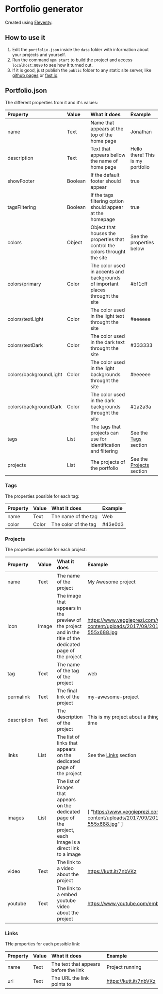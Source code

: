 # Portfolio generator
Created using [Eleventy](https://www.11ty.dev/).

## How to use it
1. Edit the `portfolio.json` inside the `data` folder with information about your projects and yourself.
2. Run the command `npm start` to build the project and access `localhost:8080` to see how it turned out.
3. If it is good, just publish the `public` folder to any static site server, like [github pages](https://pages.github.com/) or [fast.io](https://fast.io).

## Portfolio.json
The different properties from it and it's values:

| Property               | Value   | What it does                                                                    | Example                                 |
|:-----------------------|:--------|:--------------------------------------------------------------------------------|:----------------------------------------|
| name                   | Text    | Name that appears at the top of the home page                                   | Jonathan                                |
| description            | Text    | Text that appears bellow the name of home page                                  | Hello there! This is my portfolio       |
| showFooter             | Boolean | If the default footer should appear                                             | true                                    |
| tagsFiltering          | Boolean | If the tags filtering option should appear at the homepage                      | true                                    |
| colors                 | Object  | Object that houses the properties that control the colors throught the site     | See the properties below                |
| colors/primary         | Color   | The color used in accents and backgrounds of important places throught the site | #bf1cff                                 |
| colors/textLight       | Color   | The color used in the light text throught the site                              | #eeeeee                                 |
| colors/textDark        | Color   | The color used in the dark text throught the site                               | #333333                                 |
| colors/backgroundLight | Color   | The color used in the light backgrounds throught the site                       | #eeeeee                                 |
| colors/backgroundDark  | Color   | The color used in the dark backgrounds throught the site                        | #1a2a3a                                 |
| tags                   | List    | The tags that projects can use for identification and filtering                 | See the [Tags](###tags) section         |
| projects               | List    | The projects of the portfolio                                                   | See the [Projects](###projects) section |

### Tags
The properties possible for each tag:

| Property | Value | What it does         | Example |
|:---------|:------|:---------------------|:--------|
| name     | Text  | The name of the tag  | Web     |
| color    | Color | The color of the tag | #43e0d3 |

### Projects
The properties possible for each project:

| Property    | Value   | What it does                                                                                                 | Example                                                                                  |
|:------------|:--------|:-------------------------------------------------------------------------------------------------------------|:-----------------------------------------------------------------------------------------|
| name        | Text    | The name of the project                                                                                      | My Awesome project                                                                       |
| icon        | Image   | The image that appears in the preview of the project and in the title of the dedicated page of the project   | https://www.veggieprezi.com/wp-content/uploads/2017/09/20170731_214129-555x688.jpg       |
| tag         | Text    | The name of the tag of the project                                                                           | web                                                                                      |
| permalink   | Text    | The final link of the project                                                                                | my-awesome-project                                                                       |
| description | Text    | The description of the project                                                                               | This is my project about a thing I did in my free time                                   |
| links       | List    | The list of links that appears on the dedicated page of the project                                          | See the [Links](###links) section                                                        |
| images      | List    | The list of images that appears on the dedicated page of the project, each image is a direct link to a image | [ "https://www.veggieprezi.com/wp-content/uploads/2017/09/20170731_214129-555x688.jpg" ] |
| video       | Text    | The link to a video about the project                                                                        | https://kutt.it/7nbVKz                                                                   |
| youtube     | Text    | The link to a embed youtube video about the project                                                           |https://www.youtube.com/embed/dQw4w9WgXcQ                                                |

### Links
THe properties for each possible link:

| Property | Value | What it does                          | Example                |
|:---------|:------|:--------------------------------------|:-----------------------|
| name     | Text  | The text that appears before the link | Project running        |
| url      | Text  | The URL the link points to            | https://kutt.it/7nbVKz |